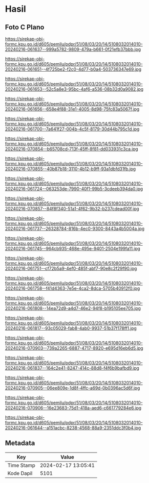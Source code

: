 # Hasil

## Foto C Plano

https://sirekap-obj-formc.kpu.go.id/d605/pemilu/pdpr/51/08/03/20/14/5108032014010-20240216-061637--999a5782-9809-479a-b661-0f21efb37bbb.jpg

https://sirekap-obj-formc.kpu.go.id/d605/pemilu/pdpr/51/08/03/20/14/5108032014010-20240216-061651--4f725be2-f2c0-4d77-b0a4-503736347e69.jpg

https://sirekap-obj-formc.kpu.go.id/d605/pemilu/pdpr/51/08/03/20/14/5108032014010-20240216-061653--52c5a8e3-95bc-4af6-a536-08b32d0a9082.jpg

https://sirekap-obj-formc.kpu.go.id/d605/pemilu/pdpr/51/08/03/20/14/5108032014010-20240216-061656--658e4f88-31e1-4005-8d98-75fc83a5067f.jpg

https://sirekap-obj-formc.kpu.go.id/d605/pemilu/pdpr/51/08/03/20/14/5108032014010-20240216-061700--7a641f27-004b-4c5f-8179-30d44b795c1d.jpg

https://sirekap-obj-formc.kpu.go.id/d605/pemilu/pdpr/51/08/03/20/14/5108032014010-20240216-070854--b65708cd-713f-45ff-8f81-dd033931c3ca.jpg

https://sirekap-obj-formc.kpu.go.id/d605/pemilu/pdpr/51/08/03/20/14/5108032014010-20240216-070855--40b87b18-3110-4b12-b9ff-93a1dbfd31fb.jpg

https://sirekap-obj-formc.kpu.go.id/d605/pemilu/pdpr/51/08/03/20/14/5108032014010-20240216-061724--063253de-7990-40f1-99b5-3cdeeb394da0.jpg

https://sirekap-obj-formc.kpu.go.id/d605/pemilu/pdpr/51/08/03/20/14/5108032014010-20240216-070857--84f8f340-51a1-4f62-9b32-b237cdead00f.jpg

https://sirekap-obj-formc.kpu.go.id/d605/pemilu/pdpr/51/08/03/20/14/5108032014010-20240216-061737--26328784-816b-4ec0-9300-8443a4b5004a.jpg

https://sirekap-obj-formc.kpu.go.id/d605/pemilu/pdpr/51/08/03/20/14/5108032014010-20240216-061745--964cb935-468e-495e-9401-2504e199fa11.jpg

https://sirekap-obj-formc.kpu.go.id/d605/pemilu/pdpr/51/08/03/20/14/5108032014010-20240216-061751--cf72b5a9-4ef0-485f-abf7-90e8c2f29f90.jpg

https://sirekap-obj-formc.kpu.go.id/d605/pemilu/pdpr/51/08/03/20/14/5108032014010-20240216-061758--f41d4363-7e5e-4ca2-8dca-5705b40912f0.jpg

https://sirekap-obj-formc.kpu.go.id/d605/pemilu/pdpr/51/08/03/20/14/5108032014010-20240216-061808--14ea72d9-a4d7-46e2-94f8-b195105ee705.jpg

https://sirekap-obj-formc.kpu.go.id/d605/pemilu/pdpr/51/08/03/20/14/5108032014010-20240216-061817--93c05029-fab8-4ab0-9937-51b37f178ff1.jpg

https://sirekap-obj-formc.kpu.go.id/d605/pemilu/pdpr/51/08/03/20/14/5108032014010-20240216-070903--739a2265-6887-4717-8920-e695d16eb6d5.jpg

https://sirekap-obj-formc.kpu.go.id/d605/pemilu/pdpr/51/08/03/20/14/5108032014010-20240216-061837--164c2e41-8247-414c-88d8-f4f6b9bafbd9.jpg

https://sirekap-obj-formc.kpu.go.id/d605/pemilu/pdpr/51/08/03/20/14/5108032014010-20240216-070905--06ee809e-1d8f-4ffc-a69d-0b0396ac5d6f.jpg

https://sirekap-obj-formc.kpu.go.id/d605/pemilu/pdpr/51/08/03/20/14/5108032014010-20240216-070906--16e23683-75d1-418a-aed6-c661779284e6.jpg

https://sirekap-obj-formc.kpu.go.id/d605/pemilu/pdpr/51/08/03/20/14/5108032014010-20240216-061644--a151acbc-8238-4568-88a9-2351ddc3f0b4.jpg


## Metadata

| Key        | Value               |
| ---------- | ------------------- |
| Time Stamp | 2024-02-17 13:05:41 |
| Kode Dapil | 5101                |



